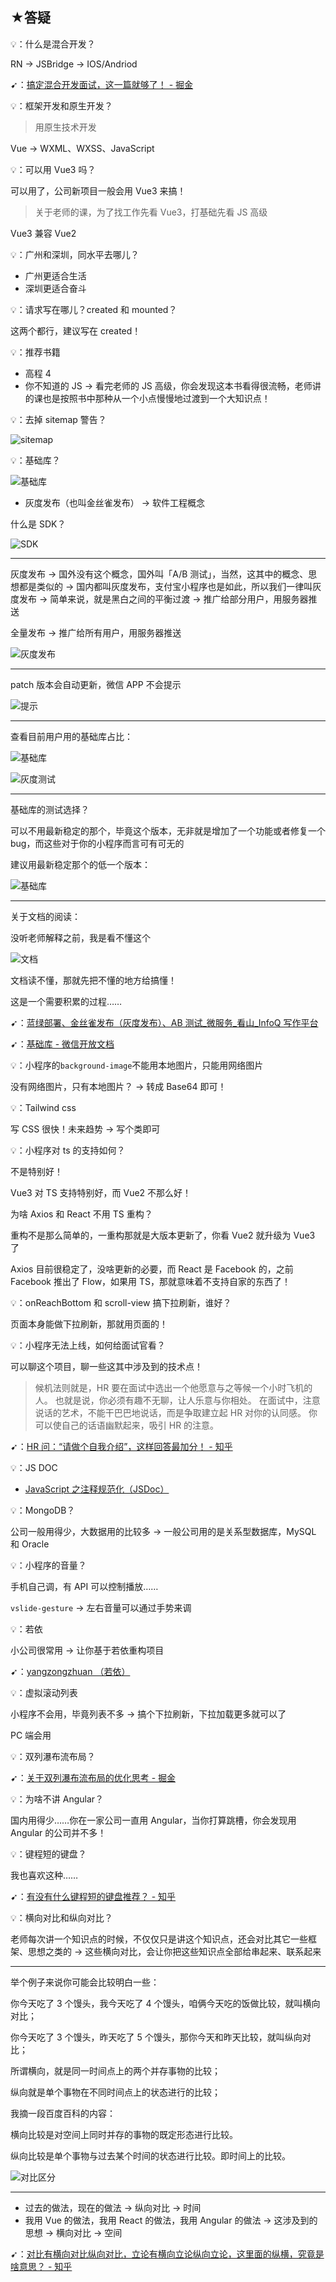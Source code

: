 ## ★答疑

💡：什么是混合开发？

RN -> JSBridge -> IOS/Andriod

➹：[搞定混合开发面试，这一篇就够了！ - 掘金](https://juejin.cn/post/6844904136450768909)

💡：框架开发和原生开发？

> 用原生技术开发

Vue -> WXML、WXSS、JavaScript

💡：可以用 Vue3 吗？

可以用了，公司新项目一般会用 Vue3 来搞！

> 关于老师的课，为了找工作先看 Vue3，打基础先看 JS 高级

Vue3 兼容 Vue2

💡：广州和深圳，同水平去哪儿？

- 广州更适合生活
- 深圳更适合奋斗

💡：请求写在哪儿？created 和 mounted？

这两个都行，建议写在 created！

💡：推荐书籍

- 高程 4
- 你不知道的 JS -> 看完老师的 JS 高级，你会发现这本书看得很流畅，老师讲的课也是按照书中那种从一个小点慢慢地过渡到一个大知识点！

💡：去掉 sitemap 警告？

![sitemap](assets/img/2022-02-28-18-21-02.png)

💡：基础库？

![基础库](assets/img/2022-02-28-18-23-36.png)

- 灰度发布（也叫金丝雀发布） -> 软件工程概念

什么是 SDK？

![SDK](assets/img/2022-02-28-18-39-56.png)

---

灰度发布 -> 国外没有这个概念，国外叫「A/B 测试」，当然，这其中的概念、思想都是类似的 -> 国内都叫灰度发布，支付宝小程序也是如此，所以我们一律叫灰度发布 -> 简单来说，就是黑白之间的平衡过渡 -> 推广给部分用户，用服务器推送

全量发布 -> 推广给所有用户，用服务器推送

![灰度发布](assets/img/2022-02-28-18-53-02.png)

---

patch 版本会自动更新，微信 APP 不会提示

![提示](assets/img/2022-02-28-18-57-38.png)

---

查看目前用户用的基础库占比：

![基础库](assets/img/2022-02-28-19-00-18.png)

![灰度测试](assets/img/2022-02-28-19-01-39.png)

---

基础库的测试选择？

可以不用最新稳定的那个，毕竟这个版本，无非就是增加了一个功能或者修复一个 bug，而这些对于你的小程序而言可有可无的

建议用最新稳定那个的低一个版本：

![基础库](assets/img/2022-02-28-19-08-04.png)

---

关于文档的阅读：

没听老师解释之前，我是看不懂这个

![文档](assets/img/2022-02-28-19-13-18.png)

文档读不懂，那就先把不懂的地方给搞懂！

这是一个需要积累的过程……

➹：[蓝绿部署、金丝雀发布（灰度发布）、AB 测试_微服务_看山_InfoQ 写作平台](https://xie.infoq.cn/article/cb4c23379a9e2d2b07c4a61fe)

➹：[基础库 - 微信开放文档](https://developers.weixin.qq.com/miniprogram/dev/framework/client-lib/)

💡：小程序的`background-image`不能用本地图片，只能用网络图片

没有网络图片，只有本地图片？ -> 转成 Base64 即可！

💡：Tailwind css

写 CSS 很快！未来趋势 -> 写个类即可

💡：小程序对 ts 的支持如何？

不是特别好！

Vue3 对 TS 支持特别好，而 Vue2 不那么好！

为啥 Axios 和 React 不用 TS 重构？

重构不是那么简单的，一重构那就是大版本更新了，你看 Vue2 就升级为 Vue3 了

Axios 目前很稳定了，没啥更新的必要，而 React 是 Facebook 的，之前 Facebook 推出了 Flow，如果用 TS，那就意味着不支持自家的东西了！

💡：onReachBottom 和 scroll-view 搞下拉刷新，谁好？

页面本身能做下拉刷新，那就用页面的！

💡：小程序无法上线，如何给面试官看？

可以聊这个项目，聊一些这其中涉及到的技术点！

> 候机法则就是，HR 要在面试中选出一个他愿意与之等候一个小时飞机的人。 也就是说，你必须有趣不无聊，让人乐意与你相处。 在面试中，注意说话的艺术，不能干巴巴地说话，而是争取建立起 HR 对你的认同感。 你可以使自己的话语幽默起来，吸引 HR 的注意。

➹：[HR 问：“请做个自我介绍”，这样回答最加分！ - 知乎](https://zhuanlan.zhihu.com/p/76677170)

💡：JS DOC

- [JavaScript 之注释规范化（JSDoc）](https://knightyun.github.io/2020/03/13/js-comment-format)

💡：MongoDB？

公司一般用得少，大数据用的比较多 -> 一般公司用的是关系型数据库，MySQL 和 Oracle

💡：小程序的音量？

手机自己调，有 API 可以控制播放……

`vslide-gesture` -> 左右音量可以通过手势来调

💡：若依

小公司很常用 -> 让你基于若依重构项目

➹：[yangzongzhuan （若依）](https://github.com/yangzongzhuan)

💡：虚拟滚动列表 

小程序不会用，毕竟列表不多 -> 搞个下拉刷新，下拉加载更多就可以了

PC 端会用

💡：双列瀑布流布局？

➹：[关于双列瀑布流布局的优化思考 - 掘金](https://juejin.cn/post/6921636695423057933)

💡：为啥不讲 Angular？

国内用得少……你在一家公司一直用 Angular，当你打算跳槽，你会发现用 Angular 的公司并不多！

💡：键程短的键盘？

我也喜欢这种……

➹：[有没有什么键程短的键盘推荐？ - 知乎](https://www.zhihu.com/question/340781829)

💡：横向对比和纵向对比？

老师每次讲一个知识点的时候，不仅仅只是讲这个知识点，还会对比其它一些框架、思想之类的 -> 这些横向对比，会让你把这些知识点全部给串起来、联系起来

---

举个例子来说你可能会比较明白一些：

你今天吃了 3 个馒头，我今天吃了 4 个馒头，咱俩今天吃的饭做比较，就叫横向对比；

你今天吃了 3 个馒头，昨天吃了 5 个馒头，那你今天和昨天比较，就叫纵向对比；

所谓横向，就是同一时间点上的两个并存事物的比较；

纵向就是单个事物在不同时间点上的状态进行的比较；

我摘一段百度百科的内容：

横向比较是对空间上同时并存的事物的既定形态进行比较。

纵向比较是单个事物与过去某个时间的状态进行比较。即时间上的比较。

![对比区分](assets/img/2022-03-25-20-32-27.png)

---

- 过去的做法，现在的做法 -> 纵向对比 -> 时间
- 我用 Vue 的做法，我用 React 的做法，我用 Angular 的做法 -> 这涉及到的思想 -> 横向对比 -> 空间

➹：[对比有横向对比纵向对比，立论有横向立论纵向立论，这里面的纵横，究竟是啥意思？ - 知乎](https://www.zhihu.com/question/21827487)
